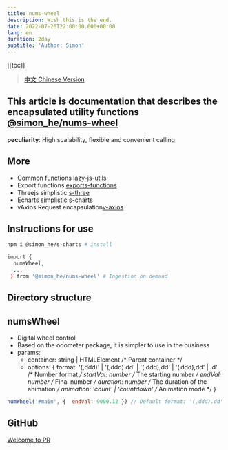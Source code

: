```yaml
---
title: nums-wheel
description: Wish this is the end.
date: 2022-07-26T22:00:00.000+00:00
lang: en
duration: 2day
subtitle: 'Author: Simon'
---
```


<script setup lang="ts">
const directoryList = {
    "numsWheel":"Digital wheel control",
}
</script>

[[toc]]

> [中文 Chinese Version](/posts/numsWheel-zh)

## This article is documentation that describes the encapsulated utility functions [@simon_he/nums-wheel](https://www.npmjs.com/package/@simon_he/nums-wheel)
<div flex="~" ><strong>peculiarity</strong><span>: High scalability, flexible and convenient calling <span i-fluent:flash-28-filled bg-amber  /></span></div>

## More
- Common functions [lazy-js-utils](/posts/ToolsFunction)
- Export functions [exports-functions](/posts/exportsfunction)
- Threejs simplistic [s-three](/posts/threejs)
- Echarts simplistic [s-charts](/posts/charts-zh)
- vAxios Request encapsulation[v-axios](/posts/vAxios)

## Instructions for use
```bash
npm i @simon_he/s-charts # install

import { 
  numsWheel,
  ...
 } from '@simon_he/nums-wheel' # Ingestion on demand

```

## Directory structure
<Directory type="zh" :lists="directoryList"></Directory>


## numsWheel
- Digital wheel control
- Based on the odometer package, it is simpler to use in the business
- params:
  - container: string | HTMLElement /* Parent container */
  - options: {  format: '(,ddd)' | '(,ddd).dd' | '(.ddd),dd' | '( ddd),dd' | 'd' /* Number format */ startVal: number /* The starting number */ endVal: number /* Final number */  duration: number /* The duration of the animation */  animation: 'count' | 'countdown' /* Animation mode */ }
```javascript
numWheel('#main', {  endVal: 9000.12 }) // Default format: '(,ddd).dd' startVal: 0 duration: 500 animation: 'countdown', Can be customized format, startVal, duration, animation
```

## GitHub
[Welcome to PR](https://github.com/Simon-He95/numsWheel)
